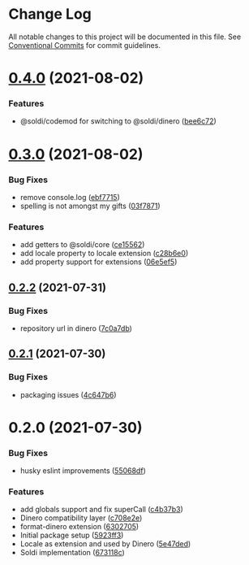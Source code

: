 # Change Log

All notable changes to this project will be documented in this file.
See [Conventional Commits](https://conventionalcommits.org) for commit guidelines.

# [0.4.0](https://github.com/nick-codes/soldi.js/compare/v0.3.0...v0.4.0) (2021-08-02)


### Features

* @soldi/codemod for switching to @soldi/dinero ([bee6c72](https://github.com/nick-codes/soldi.js/commit/bee6c727c071098ad046d09b2584bd08f1e084e1))





# [0.3.0](https://github.com/nick-codes/soldi.js/compare/v0.2.2...v0.3.0) (2021-08-02)


### Bug Fixes

* remove console.log ([ebf7715](https://github.com/nick-codes/soldi.js/commit/ebf77150c0dcc7458f33eefc3e5a35e57719a034))
* spelling is not amongst my gifts ([03f7871](https://github.com/nick-codes/soldi.js/commit/03f78718d9a5258522e8b0ef0722825348dd1ae6))


### Features

* add getters to @soldi/core ([ce15562](https://github.com/nick-codes/soldi.js/commit/ce15562876728e2bf690803347622cb81d0c55f2))
* add locale property to locale extension ([c28b6e0](https://github.com/nick-codes/soldi.js/commit/c28b6e0fdbf7232344c21c31685e41b7d8a4b2c5))
* add property support for extensions ([06e5ef5](https://github.com/nick-codes/soldi.js/commit/06e5ef594a381062e4c768b9805e45e2468e3c98))





## [0.2.2](https://github.com/nick-codes/soldi.js/compare/v0.2.1...v0.2.2) (2021-07-31)


### Bug Fixes

* repository url in dinero ([7c0a7db](https://github.com/nick-codes/soldi.js/commit/7c0a7db86ea639c519d94a4947e0ee1a55115e2c))





## [0.2.1](https://github.com/nick-codes/soldi.js/compare/v0.2.0...v0.2.1) (2021-07-30)


### Bug Fixes

* packaging issues ([4c647b6](https://github.com/nick-codes/soldi.js/commit/4c647b6d8b2c9a50820d97cfd3f24d98645ba7e5))





# 0.2.0 (2021-07-30)


### Bug Fixes

* husky eslint improvements ([55068df](https://github.com/nick-codes/soldi.js/commit/55068df97b31dcc1a287d1c9bfcc6f7b8d02ab49))


### Features

* add globals support and fix superCall ([c4b37b3](https://github.com/nick-codes/soldi.js/commit/c4b37b3e343fbfd8560b82cee209c26250b654ea))
* Dinero compatibility layer ([c708e2e](https://github.com/nick-codes/soldi.js/commit/c708e2e28ea571c0f4957f2b81dbb30e16bd20fe))
* format-dinero extension ([6302705](https://github.com/nick-codes/soldi.js/commit/6302705a48b4f939a5193df3799832ff4cdd3a94))
* Initial package setup ([5923ff3](https://github.com/nick-codes/soldi.js/commit/5923ff3e40e896fd1163670621bb91f7bd36b623))
* Locale as extension and used by Dinero ([5e47ded](https://github.com/nick-codes/soldi.js/commit/5e47ded279d22410b6301c4b083aa604c3779177))
* Soldi implementation ([673118c](https://github.com/nick-codes/soldi.js/commit/673118cfac890f0b686f32418ca8756922fdfa22))
